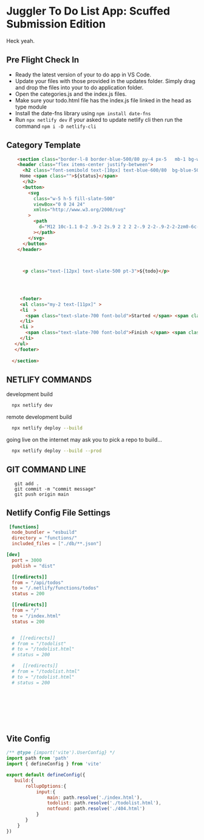 # Juggler To Do List App: Scuffed Submission Edition
Heck yeah.

## Pre Flight Check In
- Ready the latest version of your to do app in VS Code.
- Update your files with those provided in the updates folder. Simply drag and drop the files into your to do application folder.
- Open the categories.js and the index.js files.
- Make sure your todo.html file has the index.js file linked in the head as type module
- Install the date-fns library using ```npm install date-fns```
- Run ```npx netlify dev``` if your asked to update netlify cli then run the command ```npm i -D netlify-cli```

## Category Template
```html
    <section class="border-l-8 border-blue-500/80 py-4 px-5   mb-1 bg-white mx-auto  ">
    <header class="flex items-center justify-between">
      <h2 class="font-semibold text-[10px] text-blue-600/80  bg-blue-50 px-2 py-0.5 rounded-md   w-fit" >
     Home <span class="">${status}</span>
      </h2>
      <button>
        <svg
          class="w-5 h-5 fill-slate-500"
          viewBox="0 0 24 24"
          xmlns="http://www.w3.org/2000/svg"
        >
          <path
            d="M12 10c-1.1 0-2 .9-2 2s.9 2 2 2 2-.9 2-2-.9-2-2-2zm0-6c-1.1 0-2 .9-2 2s.9 2 2 2 2-.9 2-2-.9-2-2-2zm0 12c-1.1 0-2 .9-2 2s.9 2 2 2 2-.9 2-2-.9-2-2-2z"
          ></path>
        </svg>
      </button>
    </header>


    
      <p class="text-[12px] text-slate-500 pt-3">${todo}</p>
    


 
     <footer>
     <ul class="my-2 text-[11px]" >
     <li  >
       <span class="text-slate-700 font-bold">Started </span> <span class=" text-slate-800">${dateFormatter(startDate)}</span>
     </li>
     <li >
       <span class="text-slate-700 font-bold">Finish </span> <span class=" text-slate-800">${dateFormatter(endDate)}</span>
     </li>
   </ul>
   </footer>
  
  </section>
```
   

## NETLIFY COMMANDS
development build
```bash
  npx netlify dev
```

remote development build
```bash
  npx netlify deploy --build
```

going live on the internet may ask you to pick a repo to build...
```bash
  npx netlify deploy --build --prod
```



## GIT COMMAND LINE

```
   git add . 
   git commit -m "commit message"
   git push origin main

```




## Netlify Config File Settings

```toml
 [functions]
  node_bundler = "esbuild"
  directory = "functions/"
  included_files = ["./db/**.json"]

[dev]
  port = 3000
  publish = "dist"

  [[redirects]]
  from = "/api/todos"
  to = "/.netlify/functions/todos"
  status = 200

  [[redirects]]
  from = "/"
  to = "/index.html"
  status = 200


  #  [[redirects]]
  # from = "/todolist"
  # to = "/todolist.html"
  # status = 200

  #   [[redirects]]
  # from = "/todolist.html"
  # to = "/todolist.html"
  # status = 200









```


## Vite Config

 ```js
/** @type {import('vite').UserConfig} */
import path from 'path'
import { defineConfig } from 'vite'

export default defineConfig({ 
    build:{   
        rollupOptions:{
            input:{
                main: path.resolve('./index.html'),
                todolist: path.resolve('./todolist.html'),
                notfound: path.resolve('./404.html')
            }
        }
     }
})
 ```